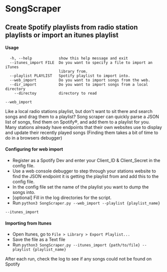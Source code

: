 # SongScraper

## Create Spotify playlists from radio station playlists or import an itunes playlist

#### Usage
```
  -h, --help            show this help message and exit
  --itunes_import FILE  Do you want to specify a file to import an iTunes
                        library from.
  --playlist PLAYLIST   Spotify playlist to import into.
  --web_import          Do you want to import songs from the web.
  --dir_import          Do you want to import songs from a local directory
    --directoy          directory to read

```


```--web_import```

Like a local radio stations playlist, but don't want to sit there and search songs and drag them to a playlist? Song scraper can quickly parse a JSON list of songs, find them on Spotify®, and add them to a playlist for you. Many stations already have endpoints that their own websites use to display and update their recently played songs (Finding them takes a bit of time to do in a browsers debugger)

#### Configuring for web import
* Register as a Spotify Dev and enter your Client_ID & Client_Secret in the config file.
* Use a web console debugger to step through your stations website to find the JSON endpoint it is getting the playlist from and add this to the config file.
* In the config file set the name of the playlist you want to dump the songs into.
* [optional] Fill in the log directories for the script.
* Run ```python3 SongScraper.py --web_import --playlist {playlist_name}```


```--itunes_import```
#### Importing from Itunes
* Open Itunes, go to ```File > Library > Export Playlist...```
* Save the file as a Text file
* Run ```python3 SongScraper.py --itunes_import {path/to/file} --playlist {playlist_name}```

After each run, check the log to see if any songs could not be found on Spotify

